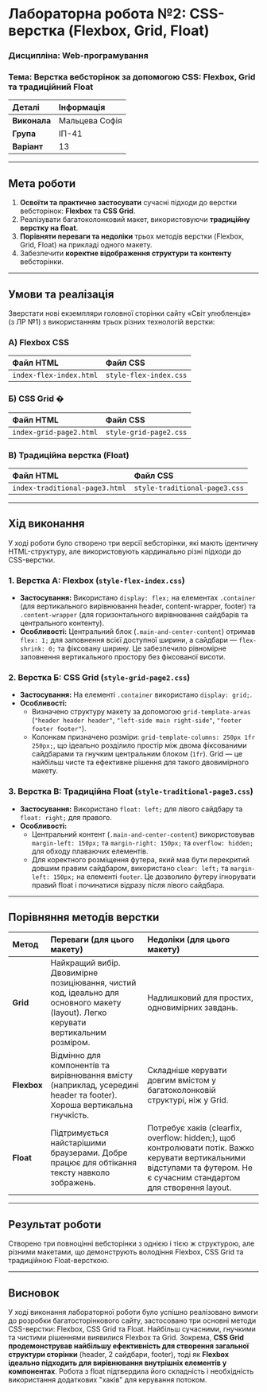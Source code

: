 # Лабораторна робота №2: CSS-верстка (Flexbox, Grid, Float)

### **Дисципліна:** Web-програмування
### **Тема:** Верстка вебсторінок за допомогою CSS: Flexbox, Grid та традиційний Float

| Деталі | Інформація |
| :--- | :--- |
| **Виконала** | Мальцева Софія |
| **Група** | ІП-41 |
| **Варіант** | 13 |

---

##  Мета роботи

1.  **Освоїти та практично застосувати** сучасні підходи до верстки вебсторінок: **Flexbox** та **CSS Grid**.
2.  Реалізувати багатоколонковий макет, використовуючи **традиційну верстку на float**.
3.  **Порівняти переваги та недоліки** трьох методів верстки (Flexbox, Grid, Float) на прикладі одного макету.
4.  Забезпечити **коректне відображення структури та контенту** вебсторінки.

---

##  Умови та реалізація

Зверстати нові екземпляри головної сторінки сайту «Світ улюбленців» (з ЛР №1) з використанням трьох різних технологій верстки:

### А) Flexbox CSS 

| Файл HTML | Файл CSS |
| :--- | :--- |
| `index-flex-index.html` | `style-flex-index.css` |

### Б) CSS Grid �

| Файл HTML | Файл CSS |
| :--- | :--- |
| `index-grid-page2.html` | `style-grid-page2.css` |

### В) Традиційна верстка (Float) 

| Файл HTML | Файл CSS |
| :--- | :--- |
| `index-traditional-page3.html` | `style-traditional-page3.css` |

---

##  Хід виконання

У ході роботи було створено три версії вебсторінки, які мають ідентичну HTML-структуру, але використовують кардинально різні підходи до CSS-верстки.

### 1. Верстка А: Flexbox (`style-flex-index.css`)

* **Застосування:** Використано `display: flex;` на елементах `.container` (для вертикального вирівнювання header, content-wrapper, footer) та `.content-wrapper` (для горизонтального вирівнювання сайдбарів та центрального контенту).
* **Особливості:** Центральний блок (`.main-and-center-content`) отримав `flex: 1;` для заповнення всієї доступної ширини, а сайдбари — `flex-shrink: 0;` та фіксовану ширину. Це забезпечило рівномірне заповнення вертикального простору без фіксованої висоти.

### 2. Верстка Б: CSS Grid (`style-grid-page2.css`)

* **Застосування:** На елементі `.container` використано `display: grid;`.
* **Особливості:**
    * Визначено структуру макету за допомогою `grid-template-areas` (`"header header header"`, `"left-side main right-side"`, `"footer footer footer"`).
    * Колонкам призначено розміри: `grid-template-columns: 250px 1fr 250px;`, що ідеально розділило простір між двома фіксованими сайдбарами та гнучким центральним блоком (`1fr`). Grid — це найбільш чисте та ефективне рішення для такого двовимірного макету.

### 3. Верстка В: Традиційна Float (`style-traditional-page3.css`)

* **Застосування:** Використано `float: left;` для лівого сайдбару та `float: right;` для правого.
* **Особливості:**
    * Центральний контент (`.main-and-center-content`) використовував `margin-left: 150px;` та `margin-right: 150px;` та `overflow: hidden;` для обходу плаваючих елементів.
    * Для коректного розміщення футера, який мав бути перекритий довшим правим сайдбаром, використано `clear: left;` та `margin-left: 150px;` на елементі `footer`. Це дозволило футеру ігнорувати правий float і починатися відразу після лівого сайдбара.

---

##  Порівняння методів верстки

| Метод | Переваги (для цього макету) | Недоліки (для цього макету) |
| :--- | :--- | :--- |
| **Grid** | Найкращий вибір. Двовимірне позиціювання, чистий код, ідеально для основного макету (layout). Легко керувати вертикальним розміром. | Надлишковий для простих, одновимірних завдань. |
| **Flexbox** | Відмінно для компонентів та вирівнювання вмісту (наприклад, усередині header та footer). Хороша вертикальна гнучкість. | Складніше керувати довгим вмістом у багатоколонковій структурі, ніж у Grid. |
| **Float** | Підтримується найстарішими браузерами. Добре працює для обтікання тексту навколо зображень. | Потребує хаків (clearfix, overflow: hidden;), щоб контролювати потік. Важко керувати вертикальними відступами та футером. Не є сучасним стандартом для створення layout. |

---

##  Результат роботи

Створено три повноцінні вебсторінки з однією і тією ж структурою, але різними макетами, що демонструють володіння Flexbox, CSS Grid та традиційною Float-версткою.

---

##  Висновок

У ході виконання лабораторної роботи було успішно реалізовано вимоги до розробки багатосторінкового сайту, застосовано три основні методи CSS-верстки: Flexbox, CSS Grid та Float. Найбільш сучасними, гнучкими та чистими рішеннями виявилися Flexbox та Grid. Зокрема, **CSS Grid продемонстрував найбільшу ефективність для створення загальної структури сторінки** (header, 2 сайдбари, footer), тоді як **Flexbox ідеально підходить для вирівнювання внутрішніх елементів у компонентах**. Робота з float підтвердила його складність і необхідність використання додаткових "хаків" для керування потоком.

